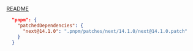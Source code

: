 [README](/README.md)

```json
  "pnpm": {
    "patchedDependencies": {
      "next@14.1.0": ".pnpm/patches/next/14.1.0/next@14.1.0.patch"
    }
  }
```
